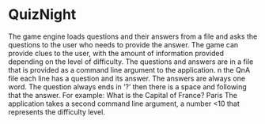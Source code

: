 # QuizNight

The game engine loads questions and their answers from a file and asks the questions to the user who needs to provide the answer. 
The game can provide clues to the user, with the amount of information provided depending on the level of difficulty.
The questions and answers are in a file that is provided as a command line argument to the application.
n the QnA file each line has a question and its answer. The answers are always one word. 
The question always ends in ‘?’ then there is a space and following that the answer. For example: What is the Capital of France? Paris
The application takes a second command line argument, a number <10 that represents the difficulty level.
